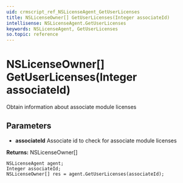 ```yaml
---
uid: crmscript_ref_NSLicenseAgent_GetUserLicenses
title: NSLicenseOwner[] GetUserLicenses(Integer associateId)
intellisense: NSLicenseAgent.GetUserLicenses
keywords: NSLicenseAgent, GetUserLicenses
so.topic: reference
---
```


# NSLicenseOwner[] GetUserLicenses(Integer associateId)

Obtain information about associate module licenses

## Parameters

* **associateId** Associate id to check for associate module licenses

**Returns:** NSLicenseOwner[]

```crmscript
NSLicenseAgent agent;
Integer associateId;
NSLicenseOwner[] res = agent.GetUserLicenses(associateId);
```

